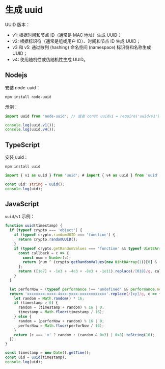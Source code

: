 # 生成 uuid

UUID 版本：

- v1: 根据时间和节点 ID（通常是 MAC 地址）生成 UUID；
- v2: 根据标识符（通常是组或用户 ID）、时间和节点 ID 生成 UUID；
- v3 和 v5: 通过散列 (hashing) 命名空间 (namespace) 标识符和名称生成 UUID；
- v4: 使用随机性或伪随机性生成 UUID。

## Nodejs

安装 node-uuid：

```bash
npm install node-uuid
```

示例：

```javascript
import uuid from 'node-uuid'; // 或者 const uuidv1 = require('uuid/v1');

console.log(uuid.v1());
console.log(uuid.v4());
```

## TypeScript

安装 uuid：

```bash
npm install uuid
```

```typescript
import { v1 as uuid } from 'uuid'; # import { v4 as uuid } from 'uuid';

const uid: string = uuid();
console.log(uid);
```

## JavaScript

```uuid/v1``` 示例：

```javascript
function uuid(timestamp) {
  if (typeof crypto === 'object') {
    if (typeof crypto.randomUUID === 'function') {
      return crypto.randomUUID();
    }
    if (typeof crypto.getRandomValues === 'function' && typeof Uint8Array === 'function') {
      const callback = c => {
        const num = Number(c);
        return (num ^ (crypto.getRandomValues(new Uint8Array(1))[0] & (15 >> (num / 4)))).toString(16);
      };
      return ([1e7] + -1e3 + -4e3 + -8e3 + -1e11).replace(/[018]/g, callback);
    }
  }

  let perforNow = (typeof performance !== 'undefined' && performance.now && performance.now() * 1000) || 0;
  return 'xxxxxxxx-xxxx-4xxx-yxxx-xxxxxxxxxxxx'.replace(/[xy]/g, c => {
    let random = Math.random() * 16;
    if (timestamp > 0) {
      random = (timestamp + random) % 16 | 0;
      timestamp = Math.floor(timestamp / 16);
    } else {
      random = (perforNow + random) % 16 | 0;
      perforNow = Math.floor(perforNow / 16);
    }
    return (c === 'x' ? random : (random & 0x3) | 0x8).toString(16);
  });
}

const timestamp = new Date().getTime();
const uid = uuid(timestamp);
console.log(uid);
```
